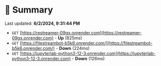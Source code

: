 # 📖 Summary
Last updated: **6/2/2024, 9:31:44 PM**

- `GET` [https://restreamer-09gx.onrender.com](https://restreamer-09gx.onrender.com) - **Up** (825ms)
- `GET` [https://filestreambot-b5k6.onrender.com/](https://filestreambot-b5k6.onrender.com/) - **Down** (224ms)
- `GET` [https://jupyterlab-python3-12-3.onrender.com](https://jupyterlab-python3-12-3.onrender.com) - **Down** (126ms)
